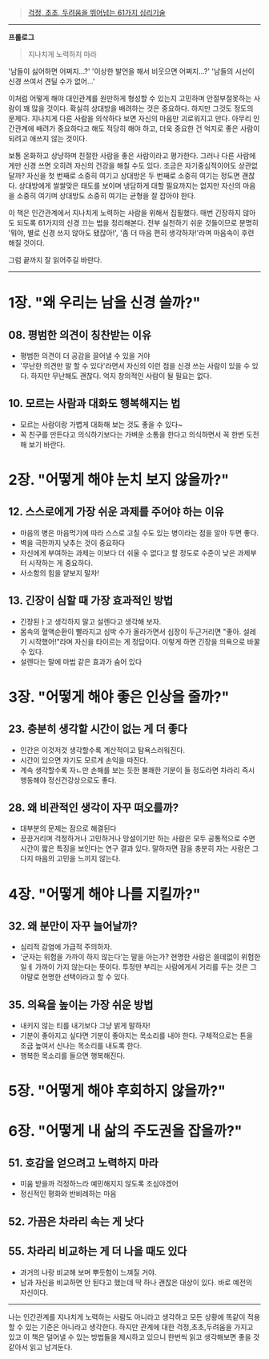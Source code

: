 > [걱정, 초초, 두려움을 뛰어넘는 61가지 심리기술](https://product.kyobobook.co.kr/detail/S000200471468)


---

**프롤로그**
> 지나치게 노력하지 마라

'남들이 싫어하면 어쩌지...?'
'이상한 발언을 해서 비웃으면 어쩌지...?'
'남들의 시선이 신경 쓰여서 견딜 수가 없어...'

이처럼 어떻게 해야 대인관계를 원만하게 형성할 수 있는지 고민하며 안절부절못하는 사람이 꽤 많을 것이다.
확실히 상대방을 배려하는 것은 중요하다. 하지만 그것도 정도의 문제다. 지나치게 다른 사람을 의삭하다 보면 자신의 마음만 괴로워지고 만다.
아무리 인간관계에 배려가 중요하다고 해도 적당히 해야 하고, 더욱 중요한 건 억지로 좋은 사람이 되려고 애쓰지 않는 것이다.

보통 온화하고 상냥하며 친절한 사람을 좋은 사람이라고 평가한다. 그러나 다른 사람에게만 신경 쓰면 오히려 자신의 건강을 해칠 수도 있다. 조금은 자기중심적이어도 상관없달까? 자신을 첫 번째로 소중히 여기고 상대방은 두 번째로 소중히 여기는 정도면 괜찮다.
상대방에게 쌀쌀맞은 태도를 보이며 냉담하게 대할 필요까지는 없지만 자신의 마음을 소중히 여기며 상대방도 소중히 여기는 균형을 잘 잡아야 한다.

이 책은 인간관계에서 지나치게 노력하는 사람을 위해서 집필했다. 매번 긴장하지 않아도 되도록 61가지의 신경 끄는 법을 정리해본다. 전부 실천하기 쉬운 것들이므로 분명히 '뭐야, 별로 신경 쓰지 않아도 됐잖아!', '좀 더 마음 편히 생각하자!'라며 마음속이 후련해질 것이다. 

그럼 끝까지 잘 읽어주길 바란다.

---

# 1장. "왜 우리는 남을 신경 쓸까?"

## 08. 평범한 의견이 칭찬받는 이유
* 평범한 의견이 더 공감을 끌어낼 수 있을 거야
* '무난한 의견만 말 할 수 있다'라면서 자신의 이런 점을 신경 쓰는 사람이 있을 수 있다. 하지만 무난해도 괜찮다. 억지 창의적인 사람이 될 필요는 없다. 

## 10. 모르는 사람과 대화도 행복해지는 법
* 모르는 사람이랑 가볍게 대화해 보는 것도 좋을 수 있다~
* 꼭 친구를 만든다고 의식하기보다는 가벼운 소통을 한다고 의식하면서 꼭 한번 도전해 보기 바란다.

# 2장. "어떻게 해야 눈치 보지 않을까?"

## 12. 스스로에게 가장 쉬운 과제를 주어야 하는 이유
* 마음의 병은 마음먹기에 따라 스스로 고칠 수도 있는 병이라는 점을 알아 두면 좋다.
* 벽을 극한까지 낮추는 것이 중요하다
* 자신에게 부여하는 과제는 이보다 더 쉬울 수 없다고 할 정도로 수준이 낮은 과제부터 시작하는 게 중요하다.
* 사소함의 힘을 얕보지 말자!

## 13. 긴장이 심할 때 가장 효과적인 방법
* 긴장된ㅏ고 생각하지 말고 설렌다고 생각해 보자.
* 몸속의 혈액순환이 빨라지고 심박 수가 올라가면서 심장이 두근거리면 "좋아. 설레기 시작했어!"라며 자신을 타이르는 게 정답이다. 이렇게 하면 긴장을 의욕으로 바꿀 수 있다.
* 설렌다는 말에 마법 같은 효과가 숨어 있다

# 3장. "어떻게 해야 좋은 인상을 줄까?"

## 23. 충분히 생각할 시간이 없는 게 더 좋다
* 인간은 이것저것 생각할수록 계산적이고 탐욕스러워진다.
* 시간이 있으면 자기도 모르게 손익을 따진다.
* 계속 생각할수록 자ㄴ만 손해를 보는 듯한 불쾌한 기분이 들 정도라면 차라리 즉시 행동해야 정신건강상으로도 좋다.

## 28. 왜 비관적인 생각이 자꾸 떠오를까?
* 대부분의 문제는 잠으로 해결된다
* 끙끙거리며 걱정하거나 고민하거나 망설이기만 하는 사람은 모두 공통적으로 수면 시간이 짧은 특징을 보인다는 연구 결과 있다. 말하자면 잠을 충분히 자는 사람은 그다지 마음의 고민을 느끼지 않는다.

# 4장. "어떻게 해야 나를 지킬까?"

## 32. 왜 분만이 자꾸 늘어날까?
* 심리적 감염에 가급적 주의하자.
* '군자는 위험을 가까이 하지 않는다'는 말을 아는가? 현명한 사람은 쓸데없이 위험한 일ㅔ 가까이 가지 않는다는 뜻이다. 투정만 부리는 사람에게서 거리를 두는 것은 그야말로 현명한 선택이라고 할 수 있다.

## 35. 의욕을 높이는 가장 쉬운 방법
* 내키지 않는 티를 내기보다 그냥 밝게 말하자!
* 기분이 좋아지고 싶다면 기분이 좋아지는 목소리를 내야 한다. 구체적으로는 톤을 조금 높여서 신나는 목소리를 내도록 한다.
* 행복한 목소리를 들으면 행복해진다.

# 5장. "어떻게 해야 후회하지 않을까?"

# 6장. "어떻게 내 삶의 주도권을 잡을까?"

## 51. 호감을 얻으려고 노력하지 마라
* 미움 받을까 걱정하느라 예민해지지 않도록 조심야겠어
* 정신적인 평화와 반비례하는 마음

## 52. 가끔은 차라리 속는 게 낫다

## 55. 차라리 비교하는 게 더 나을 때도 있다
* 과거의 나랑 비교해 보며 뿌듯함이 느껴질 거야.
* 남과 자신을 비교하면 안 된다고 했는데 딱 하나 괜찮은 대상이 있다. 바로 예전의 자신이다.

---

나는 인간관계를 지나치게 노력하는 사람도 아니라고 생각하고 모든 상황에 똑같이 적용할 수 있는 기준은 아니라고 생각한다. 하지만  관계에 대한 걱정,초초,두려움을 가지고 있고 이 책은 덜어낼 수 있는 방법들을 제시하고 있으니 한번씩 읽고 생각해보면 좋을 것같아서 읽고 남겨둔다.


